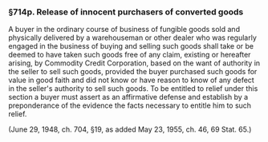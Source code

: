 ### §714p. Release of innocent purchasers of converted goods ###

A buyer in the ordinary course of business of fungible goods sold and physically delivered by a warehouseman or other dealer who was regularly engaged in the business of buying and selling such goods shall take or be deemed to have taken such goods free of any claim, existing or hereafter arising, by Commodity Credit Corporation, based on the want of authority in the seller to sell such goods, provided the buyer purchased such goods for value in good faith and did not know or have reason to know of any defect in the seller's authority to sell such goods. To be entitled to relief under this section a buyer must assert as an affirmative defense and establish by a preponderance of the evidence the facts necessary to entitle him to such relief.

(June 29, 1948, ch. 704, §19, as added May 23, 1955, ch. 46, 69 Stat. 65.)